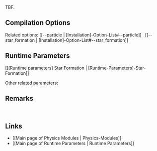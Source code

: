 TBF.

## Compilation Options

Related options:
[[--particle | [Installation]-Option-List#--particle]] &nbsp;
[[--star_formation | [Installation]-Option-List#--star_formation]] &nbsp;


## Runtime Parameters
[[[Runtime parameters] Star Formation | [Runtime-Parameters]-Star-Formation]]

Other related parameters:


## Remarks


<br>

## Links
* [[Main page of Physics Modules | Physics-Modules]]
* [[Main page of Runtime Parameters | Runtime Parameters]]
